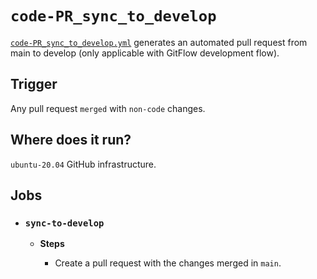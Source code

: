 # `code-PR_sync_to_develop`

[`code-PR_sync_to_develop.yml`](../code-PR_sync_to_develop.yml) generates an automated pull request from main to develop (only applicable with GitFlow development flow).

## Trigger

Any pull request `merged` with `non-code` changes.

## Where does it run?

`ubuntu-20.04` GitHub infrastructure.

## Jobs

- ### `sync-to-develop`

  - **Steps**

    - Create a pull request with the changes merged in `main`.
